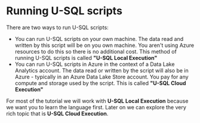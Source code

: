 # Running U-SQL scripts

There are two ways to run U-SQL scripts:

* You can run U-SQL scripts on your own machine. The data read and written by this script will be on you own machine. You aren't using Azure resources to do this so there is no additional cost. This method of running U-SQL scripts is called **"U-SQL Local Execution"**
* You can run U-SQL scripts in Azure in the context of a Data Lake Analytics account. The data read or written by the script will also be in Azure - typically in an Azure Data Lake Store account. You pay for any compute and storage used by the script. This is called **"U-SQL Cloud Execution"**

For most of the tutorial we will work with **U-SQL Local Execution** because we want you to learn the language first. Later on we can explore the very rich topic that is **U-SQL Cloud Execution**.

